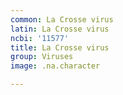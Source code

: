 ```yaml
---
common: La Crosse virus
latin: La Crosse virus
ncbi: '11577'
title: La Crosse virus
group: Viruses
image: .na.character

---
```

